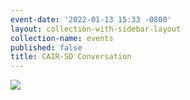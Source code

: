 ```yaml
---
event-date: '2022-01-13 15:33 -0800'
layout: collection-with-sidebar-layout
collection-name: events
published: false
title: CAIR-SD Conversation
---
```

![]({{site.baseurl}}/media/CAIR-EC%20Conversation.jpg)